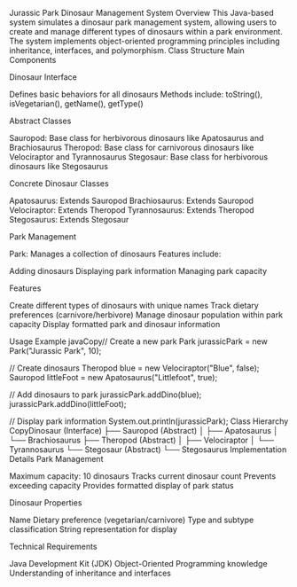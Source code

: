 Jurassic Park Dinosaur Management System
Overview
This Java-based system simulates a dinosaur park management system, allowing users to create and manage different types of dinosaurs within a park environment. The system implements object-oriented programming principles including inheritance, interfaces, and polymorphism.
Class Structure
Main Components

Dinosaur Interface

Defines basic behaviors for all dinosaurs
Methods include: toString(), isVegetarian(), getName(), getType()


Abstract Classes

Sauropod: Base class for herbivorous dinosaurs like Apatosaurus and Brachiosaurus
Theropod: Base class for carnivorous dinosaurs like Velociraptor and Tyrannosaurus
Stegosaur: Base class for herbivorous dinosaurs like Stegosaurus


Concrete Dinosaur Classes

Apatosaurus: Extends Sauropod
Brachiosaurus: Extends Sauropod
Velociraptor: Extends Theropod
Tyrannosaurus: Extends Theropod
Stegosaurus: Extends Stegosaur


Park Management

Park: Manages a collection of dinosaurs
Features include:

Adding dinosaurs
Displaying park information
Managing park capacity





Features

Create different types of dinosaurs with unique names
Track dietary preferences (carnivore/herbivore)
Manage dinosaur population within park capacity
Display formatted park and dinosaur information

Usage Example
javaCopy// Create a new park
Park jurassicPark = new Park("Jurassic Park", 10);

// Create dinosaurs
Theropod blue = new Velociraptor("Blue", false);
Sauropod littleFoot = new Apatosaurus("Littlefoot", true);

// Add dinosaurs to park
jurassicPark.addDino(blue);
jurassicPark.addDino(littleFoot);

// Display park information
System.out.println(jurassicPark);
Class Hierarchy
CopyDinosaur (Interface)
├── Sauropod (Abstract)
│   ├── Apatosaurus
│   └── Brachiosaurus
├── Theropod (Abstract)
│   ├── Velociraptor
│   └── Tyrannosaurus
└── Stegosaur (Abstract)
    └── Stegosaurus
Implementation Details
Park Management

Maximum capacity: 10 dinosaurs
Tracks current dinosaur count
Prevents exceeding capacity
Provides formatted display of park status

Dinosaur Properties

Name
Dietary preference (vegetarian/carnivore)
Type and subtype classification
String representation for display

Technical Requirements

Java Development Kit (JDK)
Object-Oriented Programming knowledge
Understanding of inheritance and interfaces
